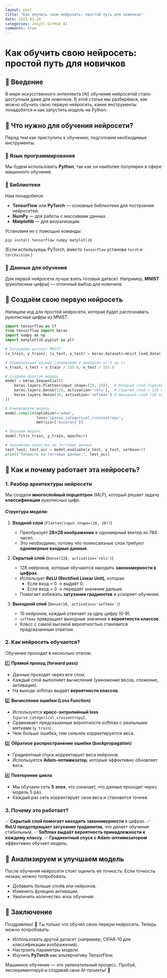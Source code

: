 ```yaml
---
layout: post
title: "Как обучить свою нейросеть: простой путь для новичков"
date: 2025-02-26
categories: Jekyll GitHub AI
comments: true
---
```


# Как обучить свою нейросеть: простой путь для новичков

## 🔹 Введение

В мире искусственного интеллекта (AI) обучение нейросетей стало доступным даже для новичков. В этой статье мы разберёмся, как можно обучить свою первую нейросеть, какие инструменты понадобятся и как запустить модель на Python.

## 🔹 Что нужно для обучения нейросети?

Перед тем как приступить к обучению, подготовим необходимые инструменты:

### 📌 **Язык программирования**

Мы будем использовать **Python**, так как он наиболее популярен в сфере машинного обучения.

### 📌 **Библиотеки**

Нам понадобятся:

- **TensorFlow** или **PyTorch** — основные библиотеки для построения нейросетей.
- **NumPy** — для работы с массивами данных.
- **Matplotlib** — для визуализации.

Установим их с помощью команды:

```powershell
pip install tensorflow numpy matplotlib
```

(Если используешь PyTorch, вместо `tensorflow` установи `torch` и `torchvision`.)

### 📌 **Данные для обучения**

Для первой нейросети лучше взять готовый датасет. Например, **MNIST** (рукописные цифры) — отличный выбор для новичков.

## 🔹 Создаём свою первую нейросеть

Напишем код для простой нейросети, которая будет распознавать рукописные цифры из MNIST.

```python
import tensorflow as tf
from tensorflow import keras
import numpy as np
import matplotlib.pyplot as plt

# Загружаем датасет MNIST
(x_train, y_train), (x_test, y_test) = keras.datasets.mnist.load_data()

# Нормализация данных (переводим в диапазон от 0 до 1)
x_train, x_test = x_train / 255.0, x_test / 255.0

# Создаём простую модель
model = keras.Sequential([
    keras.layers.Flatten(input_shape=(28, 28)),  # Входной слой (преобразует 28x28 вектор в 1D)
    keras.layers.Dense(128, activation='relu'),  # Скрытый слой с 128 нейронами
    keras.layers.Dense(10, activation='softmax') # Выходной слой (10 классов)
])

# Компилируем модель
model.compile(optimizer='adam',
              loss='sparse_categorical_crossentropy',
              metrics=['accuracy'])

# Обучаем модель
model.fit(x_train, y_train, epochs=5)

# Оцениваем качество на тестовых данных
test_loss, test_acc = model.evaluate(x_test, y_test, verbose=2)
print("Точность на тестовых данных:", test_acc)
```

## 🔹 Как и почему работает эта нейросеть?

### **1. Разбор архитектуры нейросети**

Мы создали **многослойный перцептрон** (MLP), который решает задачу **классификации** рукописных цифр.

#### **Структура модели:**

1. **Входной слой** (`Flatten(input_shape=(28, 28))`)

   - Преобразует **28×28 изображение** в одномерный вектор из 784 чисел.
   - Это необходимо, потому что полносвязные слои требуют **одномерные входные данные**.

2. **Скрытый слой** (`Dense(128, activation='relu')`)

   - 128 нейронов, которые обучаются находить **закономерности в цифрах**.
   - Использует **ReLU (Rectified Linear Unit)**, которая:
     - Если вход < 0 → выдаёт 0.
     - Если вход > 0 → передаёт значение дальше.
   - Помогает избежать **затухания градиентов** и ускоряет обучение.

3. **Выходной слой** (`Dense(10, activation='softmax')`)

   - 10 нейронов, каждый отвечает за одну цифру (0-9).
   - `softmax` превращает выходные значения в **вероятности классов**.
   - Класс с самой высокой вероятностью становится предсказанным ответом.

### **2. Как нейросеть обучается?**

Обучение проходит в несколько этапов:

1️⃣ **Прямой проход (forward pass)**

- Данные проходят через все слои.
- Каждый слой выполняет вычисления (умножение весов, сложение, активация).
- На выходе softmax выдаёт **вероятности классов**.

2️⃣ **Вычисление ошибки (Loss Function)**

- Используется **кросс-энтропийный loss** (`sparse_categorical_crossentropy`).
- Сравнивает предсказанные вероятности softmax с реальными метками (`y_train`).
- Чем больше ошибка, тем сильнее корректируются веса.

3️⃣ **Обратное распространение ошибки (backpropagation)**

- Градиентный спуск корректирует веса нейронов.
- Используется **Adam-оптимизатор**, который эффективно обновляет веса.

4️⃣ **Повторение цикла**

- Мы обучаем сеть **5 эпох**, что означает, что данные проходят через модель 5 раз.
- Каждый раз сеть корректирует свои веса и становится точнее.

### **3. Почему это работает?**

✅ **Скрытый слой помогает находить закономерности** в цифрах.
✅ **ReLU предотвращает затухание градиентов**, что делает обучение стабильным.
✅ **Softmax выдаёт вероятность принадлежности к каждому классу.**
✅ **Градиентный спуск с Adam-оптимизатором** эффективно обучает модель.

## 🔹 Анализируем и улучшаем модель

После обучения нейросети стоит оценить её точность. Если точность низкая, можно попробовать:

- Добавить больше слоёв или нейронов.
- Изменить функцию активации.
- Увеличить количество эпох обучения.

## 🔹 Заключение

Поздравляю! 🎉 Ты только что обучил свою первую нейросеть. Теперь можно попробовать:

- Использовать другой датасет (например, CIFAR-10 для классификации изображений).
- Настроить параметры модели.
- Изучить **PyTorch** как альтернативу TensorFlow.

Машинное обучение — это увлекательный процесс. Пробуй, экспериментируй и создавай свои AI-проекты! 🚀

